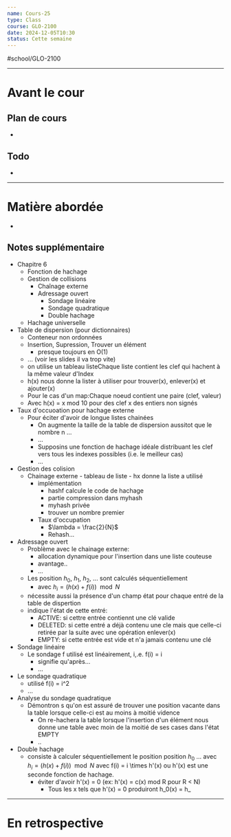 ```yaml
---
name: Cours-25
type: Class
course: GLO-2100
date: 2024-12-05T10:30
status: Cette semaine
---
```

#school/GLO-2100 
***
# Avant le cour
## Plan de cours
- 

## Todo
- 

---
# Matière abordée

- 

## Notes supplémentaire

- Chapitre 6
	- Fonction de hachage
	- Gestion de collisions
		- Chaînage externe
		- Adressage ouvert
			- Sondage linéaire
			- Sondage quadratique
			- Double hachage
	- Hachage universelle
- Table de dispersion (pour dictionnaires)
	- Conteneur non ordonnées
	- Insertion, Supression, Trouver un élément
		- presque toujours en O(1)
	- ... (voir les slides il va trop vite)
	- on utilise un tableau listeChaque liste contient les clef qui hachent à la même valeur d'Index
	- h(x) nous donne la lister à utiliser pour trouver(x), enlever(x) et ajouter(x)
	- Pour le cas d'un map:Chaque noeud contient une paire (clef, valeur)
	- Avec h(x) = x mod 10 pour des clef x des entiers non signés
- Taux d'occuoation pour hachage externe
	- Pour éciter d'avoir de longue listes chainées
		- On augmente la taille de la table de dispersion aussitot que le nombre n ...
		- ...
		- Supposins une fonction de hachage idéale distribuant les clef vers tous les indexes possibles (i.e. le meilleur cas)
		- ...
- Gestion des colision
	- Chainage externe
			- tableau de liste 
			- hx  donne la liste a utilisé
		- implémentation
			- hashf calcule le code de hachage
			- partie compression dans myhash
			- myhash privée
			- trouver un nombre premier
		- Taux d'occupation
			- $\lambda = \frac{2}{N}$
			- Rehash...
- Adressage ouvert
	- Problème avec le chainage externe:
		- allocation dynamique pour l'insertion dans une liste couteuse
		- avantage..
		- ...
	- Les position $h_{0}$, $h_{1}$, $h_{2}$, ... sont calculés séquentiellement
		- avec $h_i = (h(x) + f(i))  \mod{N}$
	- nécessite aussi la présence d'un champ état pour chaque entré de la table de dispertion
	- indique l'état de cette entré:
		- ACTIVE: si cettre entrée contiennt une clé valide
		- DELETED: si cette entré a déjà contenu une cle mais que celle-ci retirée par la suite avec une opération enlever(x)
		- EMPTY: si cette entrée est vide et n'a jamais contenu une clé
- Sondage linéaire
	- Le sondage f utilisé est linéairement, i,.e. f(i) = i
		- signifie qu'après...
		- ...
- Le sondage quadratique
	- utilisé f(i) = i^2
	- ...
- Analyse du sondage quadratique
	- Démontron s qu'on est assuré de trouver une position vacante dans la table lorsque celle-ci est au moins à moitié vidence
		- On re-hachera la table lorsque l'insertion d'un élément nous donne une table avec moin de la moitié de ses cases dans l'état EMPTY
		- ..
- Double hachage
	- consiste à calculer séquentiellement le position position $h_{0}$ ... avec $h_{i} = (h(x) + f(i)) \mod{N}$ avec f(i) = i \times h'(x) ou h'(x) est une seconde fonction de hachage.
		- éviter d'avoir h'(x) = 0 (ex: h'(x) = c(x) mod R pour R < N)
			- Tous les x tels que h'(x) = 0 produiront h_0(x) = h_

---
# En retrospective